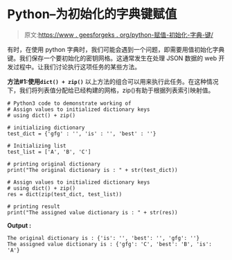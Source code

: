 # Python–为初始化的字典键赋值

> 原文:[https://www . geesforgeks . org/python-赋值-初始化-字典-键/](https://www.geeksforgeeks.org/python-assign-values-to-initialized-dictionary-keys/)

有时，在使用 python 字典时，我们可能会遇到一个问题，即需要用值初始化字典键。我们保存一个要初始化的密钥网格。这通常发生在处理 JSON 数据的 web 开发过程中。让我们讨论执行这项任务的某些方法。

**方法#1:使用`dict() + zip()`**
以上方法的组合可以用来执行此任务。在这种情况下，我们将列表值分配给已经构建的网格，zip()有助于根据列表索引映射值。

```
# Python3 code to demonstrate working of 
# Assign values to initialized dictionary keys
# using dict() + zip()

# initializing dictionary 
test_dict = {'gfg' : '', 'is' : '', 'best' : ''} 

# Initializing list 
test_list = ['A', 'B', 'C']

# printing original dictionary 
print("The original dictionary is : " + str(test_dict)) 

# Assign values to initialized dictionary keys
# using dict() + zip()
res = dict(zip(test_dict, test_list))

# printing result  
print("The assigned value dictionary is : " + str(res)) 
```

**Output :**

```
The original dictionary is : {'is': '', 'best': '', 'gfg': ''}
The assigned value dictionary is : {'gfg': 'C', 'best': 'B', 'is': 'A'}

```
